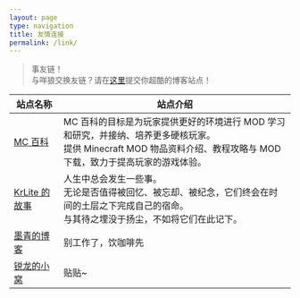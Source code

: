 ```yaml
---
layout: page
type: navigation
title: 友情连接
permalink: /link/
---
```


> 事友链！  
> 与咩狼交换友链？请在[这里](https://github.com/AmarokIce/amarokice.github.io/issues)提交你超酷的博客站点！

| 站点名称                                    | 站点介绍                                                                                                                                                                  |
| ------------------------------------------- | ------------------------------------------------------------------------------------------------------------------------------------------------------------------------- |
| [MC 百科](https://mcmod.cn)                 | MC 百科的目标是为玩家提供更好的环境进行 MOD 学习和研究，并接纳、培养更多硬核玩家。<br /> 提供 Minecraft MOD 物品资料介绍、教程攻略与 MOD 下载，致力于提高玩家的游戏体验。 |
| [KrLite 的故事](https://krlite.github.io)   | 人生中总会发生一些事。<br /> 无论是否值得被回忆、被忘却、被纪念，它们终会在时间的土层之下完成自己的宿命。<br /> 与其待之埋没于扬尘，不如将它们在此记下。                  |
| [墨青的博客](https://black-cyan.github.io/) | 别工作了，饮咖啡先                                                                                                                                                        |
| [锐龙的小窝](https://blog.sharpice.top)     | 贴贴~                                                                                                                                                                     |
